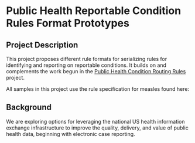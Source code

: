# Public Health Reportable Condition Rules Format Prototypes
## Project Description
This project proposes different rule formats for serializing rules for identifying and reporting on reportable conditions. It builds on and complements the work begun in the [Public Health Condition Routing Rules](https://github.com/CDCgov/routes/tree/main/prototypes) project.

All samples in this project use the rule specification for measles found here:

## Background
We are exploring options for leveraging the national US health information exchange infrastructure to improve the quality, delivery, and value of public health data, beginning with electronic case reporting.
